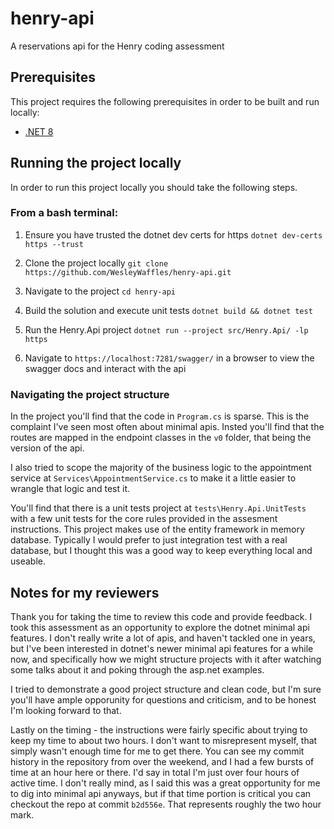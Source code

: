 # henry-api
A reservations api for the Henry coding assessment

## Prerequisites

This project requires the following prerequisites in order to be built and run locally:

- [.NET 8](https://dotnet.microsoft.com/en-us/download/dotnet/8.0)

## Running the project locally

In order to run this project locally you should take the following steps.

### From a bash terminal:

1. Ensure you have trusted the dotnet dev certs for https
    `dotnet dev-certs https --trust`

2. Clone the project locally
   `git clone https://github.com/WesleyWaffles/henry-api.git`

3. Navigate to the project
    `cd henry-api`

4. Build the solution and execute unit tests
    `dotnet build && dotnet test`

5. Run the Henry.Api project
    `dotnet run --project src/Henry.Api/ -lp https`

6. Navigate to `https://localhost:7281/swagger/` in a browser to view the swagger docs and interact with the api

### Navigating the project structure

In the project you'll find that the code in `Program.cs` is sparse. This is the complaint I've seen most often about minimal apis. Insted you'll find that the routes are mapped in the endpoint classes in the `v0` folder, that being the version of the api.

I also tried to scope the majority of the business logic to the appointment service at `Services\AppointmentService.cs` to make it a little easier to wrangle that logic and test it.

You'll find that there is a unit tests project at `tests\Henry.Api.UnitTests` with a few unit tests for the core rules provided in the assesment instructions. This project makes use of the entity framework in memory database. Typically I would prefer to just integration test with a real database, but I thought this was a good way to keep everything local and useable.

## Notes for my reviewers

Thank you for taking the time to review this code and provide feedback. I took this assessment as an opportunity to explore the dotnet minimal api features. I don't really write a lot of apis, and haven't tackled one in years, but I've been interested in dotnet's newer minimal api features for a while now, and specifically how we might structure projects with it after watching some talks about it and poking through the asp.net examples. 

I tried to demonstrate a good project structure and clean code, but I'm sure you'll have ample opporunity for questions and criticism, and to be honest I'm looking forward to that. 

Lastly on the timing - the instructions were fairly specific about trying to keep my time to about two hours. I don't want to misrepresent myself, that simply wasn't enough time for me to get there. You can see my commit history in the repository from over the weekend, and I had a few bursts of time at an hour here or there. I'd say in total I'm just over four hours of active time. I don't really mind, as I said this was a great opportunity for me to dig into minimal api anyways, but if that time portion is critical you can checkout the repo at commit `b2d556e`. That represents roughly the two hour mark.
